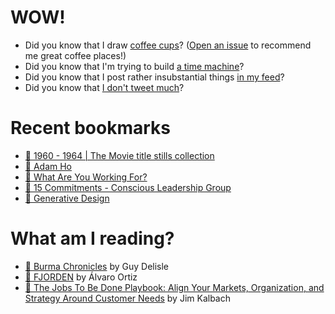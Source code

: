 # WOW!

- Did you know that I draw [coffee cups](https://papercups.mamuso.net/)? ([Open an issue](https://github.com/mamuso/papercups/issues) to recommend me great coffee places!)
- Did you know that I'm trying to build [a time machine](https://github.com/mamuso/fluxcapacitor)?
- Did you know that I post rather insubstantial things [in my feed](https://feed.mamuso.net/)?
- Did you know that [I don't tweet much](https://twitter.com/mamuso)?

# Recent bookmarks

- [👀 1960 - 1964 | The Movie title stills collection](http://annyas.com/screenshots/1960-1964/)
- [👀 Adam Ho](https://www.adamho.com/)
- [👀 What Are You Working For?](https://jackmcdade.com/what-are-you-working-for?ref=brianlovin.com)
- [👀 15 Commitments - Conscious Leadership Group](https://conscious.is/15-commitments)
- [👀 Generative Design](http://www.generative-gestaltung.de/2/)


# What am I reading?

- [📘 Burma Chronicles](https://www.goodreads.com/book/show/3023792) by Guy Delisle
- [📘 FJORDEN](https://www.goodreads.com/book/show/13008650) by Álvaro Ortiz
- [📘 The Jobs To Be Done Playbook: Align Your Markets, Organization, and Strategy Around Customer Needs](https://www.goodreads.com/book/show/52105688) by Jim Kalbach


